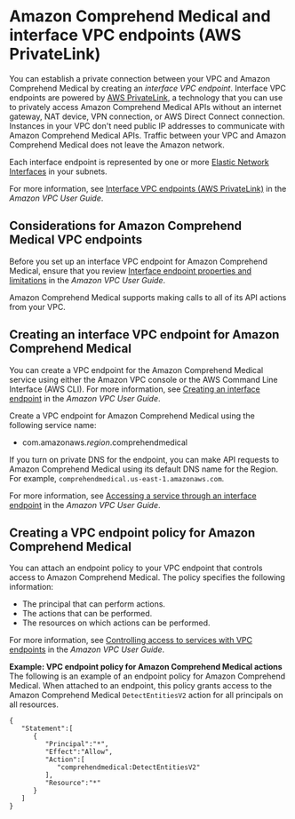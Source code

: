 # Amazon Comprehend Medical and interface VPC endpoints \(AWS PrivateLink\)<a name="comprehendmedical-vpcendpoints"></a>

You can establish a private connection between your VPC and Amazon Comprehend Medical by creating an *interface VPC endpoint*\. Interface VPC endpoints are powered by [AWS PrivateLink](http://aws.amazon.com/privatelink), a technology that you can use to privately access Amazon Comprehend Medical APIs without an internet gateway, NAT device, VPN connection, or AWS Direct Connect connection\. Instances in your VPC don't need public IP addresses to communicate with Amazon Comprehend Medical APIs\. Traffic between your VPC and Amazon Comprehend Medical does not leave the Amazon network\. 

Each interface endpoint is represented by one or more [Elastic Network Interfaces](https://docs.aws.amazon.com/AWSEC2/latest/UserGuide/using-eni.html) in your subnets\. 

For more information, see [Interface VPC endpoints \(AWS PrivateLink\)](https://docs.aws.amazon.com/vpc/latest/userguide/vpce-interface.html) in the *Amazon VPC User Guide*\. 

## Considerations for Amazon Comprehend Medical VPC endpoints<a name="vpc-endpoint-considerations"></a>

Before you set up an interface VPC endpoint for Amazon Comprehend Medical, ensure that you review [Interface endpoint properties and limitations](https://docs.aws.amazon.com/vpc/latest/userguide/vpce-interface.html#vpce-interface-limitations) in the *Amazon VPC User Guide*\. 

Amazon Comprehend Medical supports making calls to all of its API actions from your VPC\. 

## Creating an interface VPC endpoint for Amazon Comprehend Medical<a name="vpc-endpoint-create"></a>

You can create a VPC endpoint for the Amazon Comprehend Medical service using either the Amazon VPC console or the AWS Command Line Interface \(AWS CLI\)\. For more information, see [Creating an interface endpoint](https://docs.aws.amazon.com/vpc/latest/userguide/vpce-interface.html#create-interface-endpoint) in the *Amazon VPC User Guide*\.

Create a VPC endpoint for Amazon Comprehend Medical using the following service name: 
+ com\.amazonaws\.*region*\.comprehendmedical

If you turn on private DNS for the endpoint, you can make API requests to Amazon Comprehend Medical using its default DNS name for the Region\. For example, `comprehendmedical.us-east-1.amazonaws.com`\. 

For more information, see [Accessing a service through an interface endpoint](https://docs.aws.amazon.com/vpc/latest/userguide/vpce-interface.html#access-service-though-endpoint) in the *Amazon VPC User Guide*\.

## Creating a VPC endpoint policy for Amazon Comprehend Medical<a name="vpc-endpoint-policy"></a>

You can attach an endpoint policy to your VPC endpoint that controls access to Amazon Comprehend Medical\. The policy specifies the following information:
+ The principal that can perform actions\.
+ The actions that can be performed\.
+ The resources on which actions can be performed\.

For more information, see [Controlling access to services with VPC endpoints](https://docs.aws.amazon.com/vpc/latest/userguide/vpc-endpoints-access.html) in the *Amazon VPC User Guide*\. 

**Example: VPC endpoint policy for Amazon Comprehend Medical actions**  
The following is an example of an endpoint policy for Amazon Comprehend Medical\. When attached to an endpoint, this policy grants access to the Amazon Comprehend Medical `DetectEntitiesV2` action for all principals on all resources\.

```
{
   "Statement":[
      {
         "Principal":"*",
         "Effect":"Allow",
         "Action":[
            "comprehendmedical:DetectEntitiesV2"
         ],
         "Resource":"*"
      }
   ]
}
```